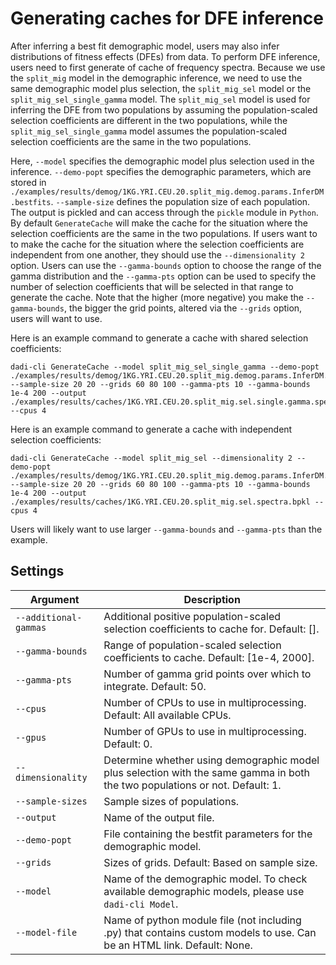 # Generating caches for DFE inference

After inferring a best fit demographic model, users may also infer distributions of fitness effects (DFEs) from data. To perform DFE inference, users need to first generate of cache of frequency spectra. Because we use the `split_mig` model in the demographic inference, we need to use the same demographic model plus selection, the `split_mig_sel` model or the `split_mig_sel_single_gamma` model. The `split_mig_sel` model is used for inferring the DFE from two populations by assuming the population-scaled selection coefficients are different in the two populations, while the `split_mig_sel_single_gamma` model assumes the population-scaled selection coefficients are the same in the two populations.

Here, `--model` specifies the demographic model plus selection used in the inference. `--demo-popt` specifies the demographic parameters, which are stored in `./examples/results/demog/1KG.YRI.CEU.20.split_mig.demog.params.InferDM.bestfits`. `--sample-size` defines the population size of each population. The output is pickled and can access through the `pickle` module in `Python`. By default `GenerateCache` will make the cache for the situation where the selection coefficients are the same in the two populations. If users want to to make the cache for the situation where the selection coefficients are independent from one another, they should use the `--dimensionality 2` option. Users can use the `--gamma-bounds` option to choose the range of the gamma distribution and the `--gamma-pts` option can be used to specify the number of selection coefficients that will be selected in that range to generate the cache. Note that the higher (more negative) you make the `--gamma-bounds`, the bigger the grid points, altered via the `--grids` option, users will want to use.

Here is an example command to generate a cache with shared selection coefficients:
```
dadi-cli GenerateCache --model split_mig_sel_single_gamma --demo-popt ./examples/results/demog/1KG.YRI.CEU.20.split_mig.demog.params.InferDM.bestfits --sample-size 20 20 --grids 60 80 100 --gamma-pts 10 --gamma-bounds 1e-4 200 --output ./examples/results/caches/1KG.YRI.CEU.20.split_mig.sel.single.gamma.spectra.bpkl --cpus 4
```
Here is an example command to generate a cache with independent selection coefficients:
```
dadi-cli GenerateCache --model split_mig_sel --dimensionality 2 --demo-popt ./examples/results/demog/1KG.YRI.CEU.20.split_mig.demog.params.InferDM.bestfits --sample-size 20 20 --grids 60 80 100 --gamma-pts 10 --gamma-bounds 1e-4 200 --output ./examples/results/caches/1KG.YRI.CEU.20.split_mig.sel.spectra.bpkl --cpus 4
```
Users will likely want to use larger `--gamma-bounds` and `--gamma-pts` than the example.

## Settings

| Argument | Description |
| - | - |
| `--additional-gammas` | Additional positive population-scaled selection coefficients to cache for. Default: []. |
| `--gamma-bounds` | Range of population-scaled selection coefficients to cache. Default: [1e-4, 2000]. |
| `--gamma-pts` | Number of gamma grid points over which to integrate. Default: 50. |
| `--cpus` |  Number of CPUs to use in multiprocessing. Default: All available CPUs. |
| `--gpus` | Number of GPUs to use in multiprocessing. Default: 0. |
| `--dimensionality` | Determine whether using demographic model plus selection with the same gamma in both the two populations or not. Default: 1. |
| `--sample-sizes` | Sample sizes of populations. |
| `--output` | Name of the output file. |
| `--demo-popt` | File containing the bestfit parameters for the demographic model. |
| `--grids` | Sizes of grids. Default: Based on sample size. |
| `--model` | Name of the demographic model. To check available demographic models, please use `dadi-cli Model`. |
| `--model-file` | Name of python module file (not including .py) that contains custom models to use. Can be an HTML link. Default: None. |

